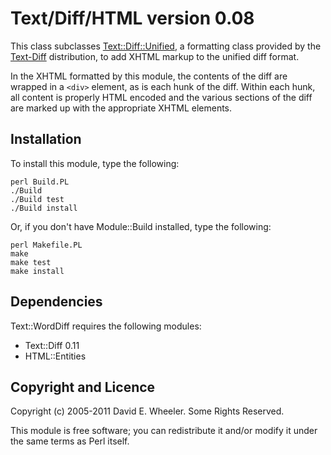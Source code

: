 Text/Diff/HTML version 0.08
===========================

This class subclasses
[Text::Diff::Unified](http://search.cpan.org/perldoc?Text::Diff::Unified), a
formatting class provided by the
[Text-Diff](http://search.cpan.org/dist/Text-Diff) distribution, to add XHTML
markup to the unified diff format.

In the XHTML formatted by this module, the contents of the diff are wrapped in
a `<div>` element, as is each hunk of the diff. Within each hunk, all content
is properly HTML encoded and the various sections of the diff are marked up
with the appropriate XHTML elements.

Installation
------------

To install this module, type the following:

    perl Build.PL
    ./Build
    ./Build test
    ./Build install

Or, if you don't have Module::Build installed, type the following:

    perl Makefile.PL
    make
    make test
    make install

Dependencies
------------

Text::WordDiff requires the following modules:

* Text::Diff 0.11
* HTML::Entities

Copyright and Licence
---------------------

Copyright (c) 2005-2011 David E. Wheeler. Some Rights Reserved.

This module is free software; you can redistribute it and/or modify it under
the same terms as Perl itself.

